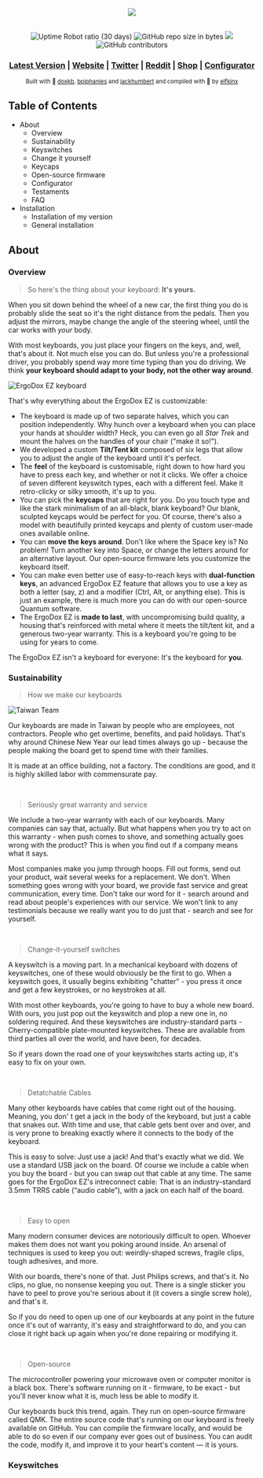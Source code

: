 <div align="center">
  <img src="https://i.gyazo.com/c16926425ba0d8e454c95c16e94c9818.png"/>
</div>
&nbsp;
&nbsp;
<div align="center">

![Uptime Robot ratio (30 days)](https://img.shields.io/uptimerobot/ratio/m782080821-e4f43c6ecab13524d299c154.svg?logo=cloudflare&logoColor=white&style=for-the-badge)  ![GitHub repo size in bytes](https://img.shields.io/github/repo-size/elfkinx/ergodox.svg?color=brightgreen&logo=github&style=for-the-badge) <a href="#patched-fonts" title=""><img src="https://raw.githubusercontent.com/wiki/ryanoasis/nerd-fonts/images/faux-shield-badge-os-logos.svg?sanitize=true"></a> <img alt="GitHub contributors" src="https://img.shields.io/github/contributors/benblazak/ergodox-firmware.svg?logo=github&style=for-the-badge">

### [Latest Version](https://configure.ergodox-ez.com/layouts/KBOw/latest/0) | [Website](https://ergodox-ez.com/) | [Twitter](https://twitter.com/ergodoxez) | [Reddit](https://www.reddit.com/r/ergodox/) | [Shop](https://ergodox-ez.com/pages/customize) | [Configurator](https://configure.ergodox-ez.com/layouts/default/latest/0)

<sub>Built with 💙 [doxkb](https://github.com/doxkb), [bpiphanies](http://bathroomepiphanies.com/) and [jackhumbert](https://github.com/jackhumbert) and compiled with 💙 by [elfkinx](https://github.com/elfkinx)
</div>

## Table of Contents

*   About
    *   Overview
    *   Sustainability
    *   Keyswitches
    *   Change it yourself
    *   Keycaps
    *   Open-source firmware
    *   Configurator
    *   Testaments
    *   FAQ
*   Installation
    *   Installation of my version
    *   General installation

## About

### Overview

>So here's the thing about your keyboard: **It's yours.**

When you sit down behind the wheel of a new car, the first thing you do is probably slide the seat so it's the right distance from the pedals. Then you adjust the mirrors, maybe change the angle of the steering wheel, until the car works with _your_ body.

With most keyboards, you just place your fingers on the keys, and, well, that's about it. Not much else you can do. But unless you're a professional driver, you probably spend way more time typing than you do driving. We think **your keyboard should adapt to your body, not the other way around**.

![ErgoDox EZ keyboard](https://cdn.shopify.com/s/files/1/1152/3264/files/ergodox-wings-white-eee_bg-cropped.png?4841731470641646283)

That's why everything about the ErgoDox EZ is customizable:

*   The keyboard is made up of two separate halves, which you can position independently. Why hunch over a keyboard when you can place your hands at shoulder width? Heck, you can even go all _Star Trek_ and mount the halves on the handles of your chair ("make it so!").
*   We developed a custom **Tilt/Tent kit** composed of six legs that allow you to adjust the angle of the keyboard until it's perfect.
*   The **feel** of the keyboard is customisable, right down to how hard you have to press each key, and whether or not it clicks. We offer a choice of seven different keyswitch types, each with a different feel. Make it retro-clicky or silky smooth, it's up to you.
*   You can pick the **keycaps** that are right for you. Do you touch type and like the stark minimalism of an all-black, blank keyboard? Our blank, sculpted keycaps would be perfect for you. Of course, there's also a model with beautifully printed keycaps and plenty of custom user-made ones available online.
*   You can **move the keys around**. Don't like where the Space key is? No problem! Turn another key into Space, or change the letters around for an alternative layout. Our open-source firmware lets you customize the keyboard itself.
*   You can make even better use of easy-to-reach keys with **dual-function keys**, an advanced ErgoDox EZ feature that allows you to use a key as both a letter (say, z) and a modifier (Ctrl, Alt, or anything else). This is just an example, there is much more you can do with our open-source Quantum software.
*   The ErgoDox EZ is **made to last**, with uncompromising build quality, a housing that's reinforced with metal where it meets the tilt/tent kit, and a generous two-year warranty. This is a keyboard you're going to be using for years to come.

The ErgoDox EZ isn't a keyboard for everyone: It's the keyboard for **you**.

### Sustainability

> How we make our keyboards

![Taiwan Team](https://cdn.shopify.com/s/files/1/1152/3264/t/25/assets/neat-taiwan-team.jpg?17225678919898917123)

Our keyboards are made in Taiwan by people who are employees, not contractors. People who get overtime, benefits, and paid holidays. That's why around Chinese New Year our lead times always go up - because the people making the board get to spend time with their families.

It is made at an office building, not a factory. The conditions are good, and it is highly skilled labor with commensurate pay.

&nbsp;
> Seriously great warranty and service

We include a two-year warranty with each of our keyboards. Many companies can say that, actually. But what happens when you try to act on this warranty - when push comes to shove, and something actually goes wrong with the product? This is when you find out if a company means what it says.

Most companies make you jump through hoops. Fill out forms, send out your product, wait several weeks for a replacement. We don't. When something goes wrong with your board, we provide fast service and great communication, every time. Don't take our word for it - search around and read about people's experiences with our service. We won't link to any testimonials because we really want you to do just that - search and see for yourself.

&nbsp;
> Change-it-yourself switches

A keyswitch is a moving part. In a mechanical keyboard with dozens of keyswitches, one of these would obviously be the first to go. When a keyswitch goes, it usually begins exhibiting "chatter" - you press it once and get a few keystrokes, or no keystrokes at all.

With most other keyboards, you're going to have to buy a whole new board. With ours, you just pop out the keyswitch and plop a new one in, no soldering required. And these keyswitches are industry-standard parts - Cherry-compatible plate-mounted keyswitches. These are available from third parties all over the world, and have been, for decades.

So if years down the road one of your keyswitches starts acting up, it's easy to fix on your own.

&nbsp;
> Detatchable Cables

Many other keyboards have cables that come right out of the housing. Meaning, you don' t get a jack in the body of the keyboard, but just a cable that snakes out. With time and use, that cable gets bent over and over, and is very prone to breaking exactly where it connects to the body of the keyboard.

This is easy to solve: Just use a jack! And that's exactly what we did. We use a standard USB jack on the board. Of course we include a cable when you buy the board - but you can swap out that cable at any time. The same goes for the ErgoDox EZ's intreconnect cable: That is an industry-standard 3.5mm TRRS cable (“audio cable”), with a jack on each half of the board.

&nbsp;
> Easy to open

Many modern consumer devices are notoriously difficult to open. Whoever makes them does not want you poking around inside. An arsenal of techniques is used to keep you out: weirdly-shaped screws, fragile clips, tough adhesives, and more.

With our boards, there's none of that. Just Philips screws, and that's it. No clips, no glue, no nonsense keeping you out. There is a single sticker you have to peel to prove you're serious about it (it covers a single screw hole), and that's it.

So if you do need to open up one of our keyboards at any point in the future once it's out of warranty, it's easy and straightforward to do, and you can close it right back up again when you're done repairing or modifying it.

&nbsp;
> Open-source

The microcontroller powering your microwave oven or computer monitor is a black box. There's software running on it - firmware, to be exact - but you'll never know what it is, much less be able to modify it.

Our keyboards buck this trend, again. They run on open-source firmware called QMK. The entire source code that's running on our keyboard is freely available on GitHub. You can compile the firmware locally, and would be able to do so even if our company ever goes out of business. You can audit the code, modify it, and improve it to your heart's content — it is yours.

### Keyswitches

